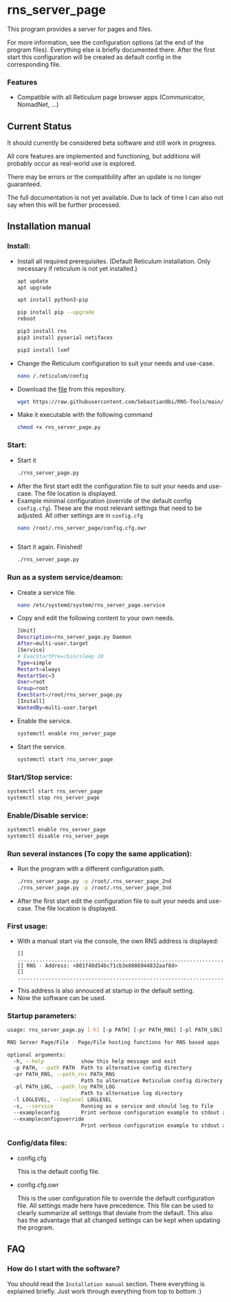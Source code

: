 # rns_server_page
This program provides a server for pages and files.

For more information, see the configuration options (at the end of the program files). Everything else is briefly documented there. After the first start this configuration will be created as default config in the corresponding file.


### Features
- Compatible with all Reticulum page browser apps (Communicator, NomadNet, ...)


## Current Status
It should currently be considered beta software and still work in progress.

All core features are implemented and functioning, but additions will probably occur as real-world use is explored.

There may be errors or the compatibility after an update is no longer guaranteed.

The full documentation is not yet available. Due to lack of time I can also not say when this will be further processed.


## Installation manual

### Install:
- Install all required prerequisites. (Default Reticulum installation. Only necessary if reticulum is not yet installed.)
  ```bash
  apt update
  apt upgrade
  
  apt install python3-pip
  
  pip install pip --upgrade
  reboot
  
  pip3 install rns
  pip3 install pyserial netifaces
  
  pip3 install lxmf
  ```
- Change the Reticulum configuration to suit your needs and use-case.
  ```bash
  nano /.reticulum/config
  ```
- Download the [file](rns_server_page.py) from this repository.
  ```bash
  wget https://raw.githubusercontent.com/SebastianObi/RNS-Tools/main/rns_server_page/rns_server_page.py
  ```
- Make it executable with the following command
  ```bash
  chmod +x rns_server_page.py
  ```

### Start:
- Start it
  ```bash
  ./rns_server_page.py
  ```
- After the first start edit the configuration file to suit your needs and use-case. The file location is displayed.
- Example minimal configuration (override of the default config `config.cfg`). These are the most relevant settings that need to be adjusted. All other settings are in `config.cfg`
  ```bash
  nano /root/.rns_server_page/config.cfg.owr
  ```
  ```bash
  ```
- Start it again. Finished!
  ```bash
  ./rns_server_page.py
  ```


### Run as a system service/deamon:
- Create a service file.
  ```bash
  nano /etc/systemd/system/rns_server_page.service
  ```
- Copy and edit the following content to your own needs.
  ```bash
  [Unit]
  Description=rns_server_page.py Daemon
  After=multi-user.target
  [Service]
  # ExecStartPre=/bin/sleep 10
  Type=simple
  Restart=always
  RestartSec=3
  User=root
  Group=root
  ExecStart=/root/rns_server_page.py
  [Install]
  WantedBy=multi-user.target
  ```
- Enable the service.
  ```bash
  systemctl enable rns_server_page
  ```
- Start the service.
  ```bash
  systemctl start rns_server_page
  ```


### Start/Stop service:
  ```bash
  systemctl start rns_server_page
  systemctl stop rns_server_page
  ```


### Enable/Disable service:
  ```bash
  systemctl enable rns_server_page
  systemctl disable rns_server_page
  ```


### Run several instances (To copy the same application):
- Run the program with a different configuration path.
  ```bash
  ./rns_server_page.py -p /root/.rns_server_page_2nd
  ./rns_server_page.py -p /root/.rns_server_page_3nd
  ```
- After the first start edit the configuration file to suit your needs and use-case. The file location is displayed.


### First usage:
- With a manual start via the console, the own RNS address is displayed:
  ```
  [] ...............................................................................
  [] RNS - Address: <801f48d54bc71cb3e0886944832aaf8d>
  [] ...............................................................................`
  ```
- This address is also annouced at startup in the default setting.
- Now the software can be used.


### Startup parameters:
```bash
usage: rns_server_page.py [-h] [-p PATH] [-pr PATH_RNS] [-pl PATH_LOG] [-l LOGLEVEL] [-s] [--exampleconfig] [--exampleconfigoverride]

RNS Server Page/File - Page/File hosting functions for RNS based apps

optional arguments:
  -h, --help            show this help message and exit
  -p PATH, --path PATH  Path to alternative config directory
  -pr PATH_RNS, --path_rns PATH_RNS
                        Path to alternative Reticulum config directory
  -pl PATH_LOG, --path_log PATH_LOG
                        Path to alternative log directory
  -l LOGLEVEL, --loglevel LOGLEVEL
  -s, --service         Running as a service and should log to file
  --exampleconfig       Print verbose configuration example to stdout and exit
  --exampleconfigoverride
                        Print verbose configuration example to stdout and exit
```


### Config/data files:
- config.cfg
  
  This is the default config file.

- config.cfg.owr
  
  This is the user configuration file to override the default configuration file.
  All settings made here have precedence.
  This file can be used to clearly summarize all settings that deviate from the default.
  This also has the advantage that all changed settings can be kept when updating the program.


## FAQ

### How do I start with the software?
You should read the `Installation manual` section. There everything is explained briefly. Just work through everything from top to bottom :)